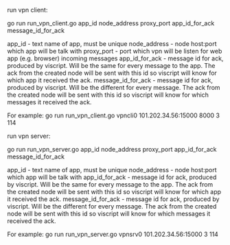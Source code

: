 run vpn client:

go run run_vpn_client.go app_id node_address proxy_port app_id_for_ack message_id_for_ack

app_id - text name of app, must be unique
node_address - node host:port which app will be talk with
proxy_port - port which vpn will be listen for web app (e.g. browser) incoming messages
app_id_for_ack - message id for ack, produced by viscript. Will be the same for every message to the app. The ack from the created node will be sent with this id so viscript will know for which app it received the ack.
message_id_for_ack - message id for ack, produced by viscript. Will be the different for every message. The ack from the created node will be sent with this id so viscript will know for which messages it received the ack.

For example:
go run run_vpn_client.go vpncli0 101.202.34.56:15000 8000 3 114


run vpn server:

go run run_vpn_server.go app_id node_address proxy_port app_id_for_ack message_id_for_ack

app_id - text name of app, must be unique
node_address - node host:port which app will be talk with
app_id_for_ack - message id for ack, produced by viscript. Will be the same for every message to the app. The ack from the created node will be sent with this id so viscript will know for which app it received the ack.
message_id_for_ack - message id for ack, produced by viscript. Will be the different for every message. The ack from the created node will be sent with this id so viscript will know for which messages it received the ack.

For example:
go run run_vpn_server.go vpnsrv0 101.202.34.56:15000 3 114
